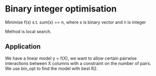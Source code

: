 # Binary integer optimisation

Minimise f(x) s.t. sum(x) == n, where x is binary vector and n is integer

Method is local search.

## Application

We have a linear model y = f(X), we want to allow certain pairwise interactions between X
columns with a constraint on the number of pairs. We use bin_opt to find the model with best R2. 

